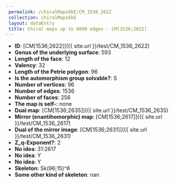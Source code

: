 ```yaml
--- 
 permalink: /chiralMaps6kE/CM_1536_2622 
 collection: chiralMaps6kE
 layout: dataEntry
 title: Chiral maps up to 6000 edges - CM[1536;2622]
---
```


- **ID**: [CM[1536;2622]]({{ site.url }}/test/CM_1536_2622)
- **Genus of the underlying surface**: 593
- **Length of the face**: 12
- **Valency**: 32
- **Length of the Petrie polygon**: 96
- **Is the automorphism group solvable?**: S
- **Number of vertices**: 96
- **Number of edges**: 1536
- **Number of faces**: 256
- **The map is self-**: none
- **Dual map**: [CM[1536;2635]]({{ site.url }}/test/CM_1536_2635)
- **Mirror (enantihomorphic) map**: [CM[1536;2617]]({{ site.url }}/test/CM_1536_2617)
- **Dual of the mirror image**: [CM[1536;2631]]({{ site.url }}/test/CM_1536_2631)
- **Z_q-Exponent?**: 2
- **No idea**:  31:2617
- **No idea**: Y
- **No idea**: Y
- **Skeleton**: Sk(96;15)^8
- **Some other kind of skeleton**: nan
